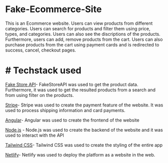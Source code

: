 # Fake-Ecommerce-Site
This is an Ecommerce website. Users can view products from different categories. Users can search for products and filter them using price, types, and categories. Users can also see the discriptions of the products. Furthermore, users can add, remove products from the cart. Users can also purchase products from the cart using payment cards and is redirected to success, cancel, checkout pages.

# # Techstack used

[Fake Store API](https://fakestoreapi.com/)- FakeStoreAPI was used to get the product data. Furthermore, it was used to get the resulted products from a search and from using filter on the products.

[Stripe](https://stripe.com/en-ca)- Stripe was used to create the payment feature of the website. It was used to process shipping information and card payments.

[Angular](https://angular.io/)- Angular was used to create the frontend of the website

[Node.js](https://nodejs.org/en/) - Node.js was used to create the backend of the website and it was used to interact with the API

[Tailwind CSS](https://tailwindcss.com/)- Tailwind CSS was used to create the styling of the entire app

[Netlify](https://www.netlify.com/)- Netlify was used to deploy the platform as a website in the web.
